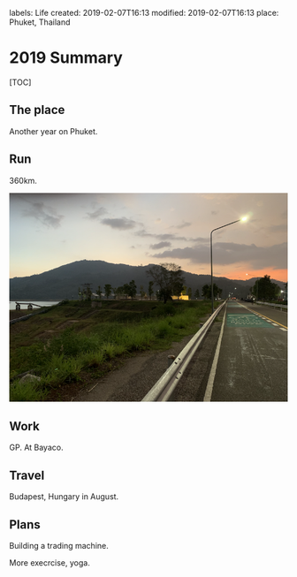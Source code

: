 labels: Life
created: 2019-02-07T16:13
modified: 2019-02-07T16:13
place: Phuket, Thailand

# 2019 Summary

[TOC]

## The place

Another year on Phuket.

## Run

360km.

![Bang Wad](bang_wad.png)

## Work

GP. At Bayaco.

## Travel

Budapest, Hungary in August.

## Plans

Building a trading machine.

More execrcise, yoga.
